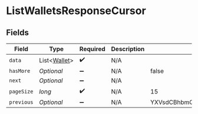 # ListWalletsResponseCursor


## Fields

| Field                                         | Type                                          | Required                                      | Description                                   | Example                                       |
| --------------------------------------------- | --------------------------------------------- | --------------------------------------------- | --------------------------------------------- | --------------------------------------------- |
| `data`                                        | List<[Wallet](../../models/shared/Wallet.md)> | :heavy_check_mark:                            | N/A                                           |                                               |
| `hasMore`                                     | *Optional<Boolean>*                           | :heavy_minus_sign:                            | N/A                                           | false                                         |
| `next`                                        | *Optional<String>*                            | :heavy_minus_sign:                            | N/A                                           |                                               |
| `pageSize`                                    | *long*                                        | :heavy_check_mark:                            | N/A                                           | 15                                            |
| `previous`                                    | *Optional<String>*                            | :heavy_minus_sign:                            | N/A                                           | YXVsdCBhbmQgYSBtYXhpbXVtIG1heF9yZXN1bHRzLol=  |
